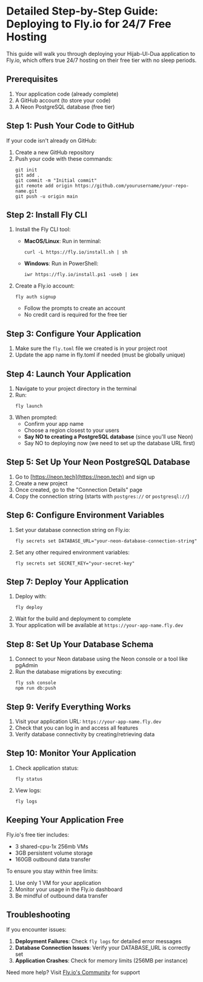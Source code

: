 # Detailed Step-by-Step Guide: Deploying to Fly.io for 24/7 Free Hosting

This guide will walk you through deploying your Hijab-Ul-Dua application to Fly.io, which offers true 24/7 hosting on their free tier with no sleep periods.

## Prerequisites

1. Your application code (already complete)
2. A GitHub account (to store your code)
3. A Neon PostgreSQL database (free tier)

## Step 1: Push Your Code to GitHub

If your code isn't already on GitHub:

1. Create a new GitHub repository
2. Push your code with these commands:
   ```
   git init
   git add .
   git commit -m "Initial commit"
   git remote add origin https://github.com/yourusername/your-repo-name.git
   git push -u origin main
   ```

## Step 2: Install Fly CLI

1. Install the Fly CLI tool:
   - **MacOS/Linux**: Run in terminal:
     ```
     curl -L https://fly.io/install.sh | sh
     ```
   - **Windows**: Run in PowerShell:
     ```
     iwr https://fly.io/install.ps1 -useb | iex
     ```

2. Create a Fly.io account:
   ```
   fly auth signup
   ```
   - Follow the prompts to create an account
   - No credit card is required for the free tier

## Step 3: Configure Your Application

1. Make sure the `fly.toml` file we created is in your project root
2. Update the app name in fly.toml if needed (must be globally unique)

## Step 4: Launch Your Application

1. Navigate to your project directory in the terminal
2. Run:
   ```
   fly launch
   ```
3. When prompted:
   - Confirm your app name
   - Choose a region closest to your users
   - **Say NO to creating a PostgreSQL database** (since you'll use Neon)
   - Say NO to deploying now (we need to set up the database URL first)

## Step 5: Set Up Your Neon PostgreSQL Database

1. Go to [https://neon.tech](https://neon.tech) and sign up
2. Create a new project
3. Once created, go to the "Connection Details" page
4. Copy the connection string (starts with `postgres://` or `postgresql://`)

## Step 6: Configure Environment Variables

1. Set your database connection string on Fly.io:
   ```
   fly secrets set DATABASE_URL="your-neon-database-connection-string"
   ```

2. Set any other required environment variables:
   ```
   fly secrets set SECRET_KEY="your-secret-key"
   ```

## Step 7: Deploy Your Application

1. Deploy with:
   ```
   fly deploy
   ```
2. Wait for the build and deployment to complete
3. Your application will be available at `https://your-app-name.fly.dev`

## Step 8: Set Up Your Database Schema

1. Connect to your Neon database using the Neon console or a tool like pgAdmin
2. Run the database migrations by executing:
   ```
   fly ssh console
   npm run db:push
   ```

## Step 9: Verify Everything Works

1. Visit your application URL: `https://your-app-name.fly.dev`
2. Check that you can log in and access all features
3. Verify database connectivity by creating/retrieving data

## Step 10: Monitor Your Application

1. Check application status:
   ```
   fly status
   ```

2. View logs:
   ```
   fly logs
   ```

## Keeping Your Application Free

Fly.io's free tier includes:
- 3 shared-cpu-1x 256mb VMs
- 3GB persistent volume storage
- 160GB outbound data transfer

To ensure you stay within free limits:
1. Use only 1 VM for your application
2. Monitor your usage in the Fly.io dashboard
3. Be mindful of outbound data transfer

## Troubleshooting

If you encounter issues:

1. **Deployment Failures**: Check `fly logs` for detailed error messages
2. **Database Connection Issues**: Verify your DATABASE_URL is correctly set
3. **Application Crashes**: Check for memory limits (256MB per instance)

Need more help? Visit [Fly.io's Community](https://community.fly.io/) for support